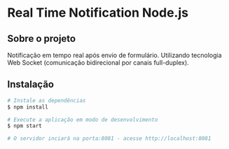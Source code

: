 # Real Time Notification Node.js
## Sobre o projeto
Notificação em tempo real após envio de formulário. Utilizando tecnologia Web Socket (comunicação bidirecional por canais full-duplex).

## Instalação
```bash
# Instale as dependências
$ npm install

# Execute a aplicação em modo de desenvolvimento
$ npm start

# O servidor inciará na porta:8081 - acesse http://localhost:8081 

```
